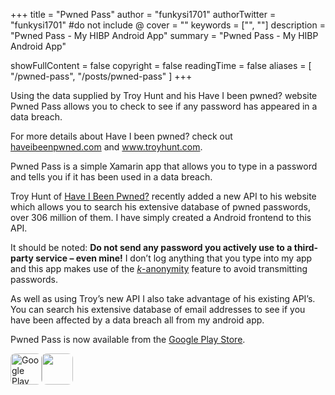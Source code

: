 +++
title = "Pwned Pass"
author = "funkysi1701"
authorTwitter = "funkysi1701" #do not include @
cover = ""
keywords = ["", ""]
description = "Pwned Pass - My HIBP Android App"
summary = "Pwned Pass - My HIBP Android App"

showFullContent = false
copyright = false
readingTime = false
aliases = [
    "/pwned-pass",
    "/posts/pwned-pass"
]
+++

<p>Using the data supplied by Troy Hunt and his Have I been pwned? website Pwned Pass allows you to check to see if any password has appeared in a data breach.</p>
<p>For more details about Have I been pwned? check out <a href="https://haveibeenpwned.com/">haveibeenpwned.com</a> and <a href="https://www.troyhunt.com">www.troyhunt.com</a>.</p>
<p>Pwned Pass is a simple Xamarin app that allows you to type in a password and tells you if it has been used in a data breach.</p>
<p>Troy Hunt of <a href="https://haveibeenpwned.com/">Have I Been Pwned?</a> recently added a new API to his website which allows you to search his extensive database of pwned passwords, over 306 million of them. I have simply created a Android frontend to this API.</p>
<p>It should be noted:&nbsp;<strong>Do not send any password you actively use to a third-party service – even mine!</strong> I don’t log anything that you type into my app and this app makes use of the&nbsp;<a href="https://www.troyhunt.com/ive-just-launched-pwned-passwords-version-2/"><i>k</i>-anonymity</a> feature to avoid transmitting passwords.</p>
<p>As well as using Troy’s new API I also take advantage of his existing API’s. You can search his extensive database of email addresses to see if you have been affected by a data breach all from my android app.</p>
<p>Pwned Pass is now available from the <a href="https://play.google.com/store/apps/details?id=pwnedpasswords.pwnedpasswords">Google Play Store</a>.</p>
<p><a href="https://play.google.com/store/apps/details?id=pwnedpasswords.pwnedpasswords"><img class="alignleft wp-image-2204 size-medium jetpack-lazy-image jetpack-lazy-image--handled" src="https://storageaccountblog9f5d.blob.core.windows.net/blazor/wp-content/uploads/2019/04/playstore-1-300x90.png?fit=300%2C300&amp;ssl=1" alt="Google Play" style="height: 50px;border-radius: 8px;" data-recalc-dims="1" srcset="https://storageaccountblog9f5d.blob.core.windows.net/blazor/wp-content/uploads/2019/04/playstore-1.png?resize=300%2C90&amp;ssl=1 300w, https://storageaccountblog9f5d.blob.core.windows.net/blazor/wp-content/uploads/2019/04/playstore-1.png?w=568&amp;ssl=1 568w" data-lazy-loaded="1" sizes="(max-width: 300px) 100vw, 300px"><noscript><img class="alignleft wp-image-2204 size-medium" src="https://storageaccountblog9f5d.blob.core.windows.net/blazor/wp-content/uploads/2019/04/playstore-1-300x90.png?fit=300%2C300&#038;ssl=1" alt="" style="height: 50px;border-radius: 8px;" srcset="https://storageaccountblog9f5d.blob.core.windows.net/blazor/wp-content/uploads/2019/04/playstore-1.png?resize=300%2C90&amp;ssl=1 300w, https://storageaccountblog9f5d.blob.core.windows.net/blazor/wp-content/uploads/2019/04/playstore-1.png?w=568&amp;ssl=1 568w" sizes="(max-width: 300px) 100vw, 300px" data-recalc-dims="1" /></noscript></a></p>

